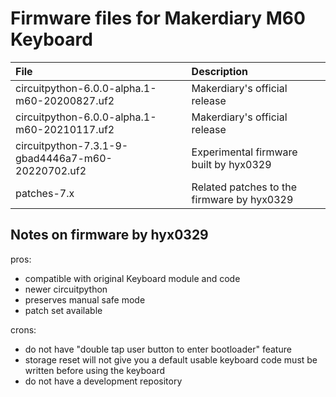 # Firmware files for Makerdiary M60 Keyboard

File | Description
:- | :-
circuitpython-6.0.0-alpha.1-m60-20200827.uf2 | Makerdiary's official release
circuitpython-6.0.0-alpha.1-m60-20210117.uf2 | Makerdiary's official release
circuitpython-7.3.1-9-gbad4446a7-m60-20220702.uf2 | Experimental firmware built by hyx0329
patches-7.x | Related patches to the firmware by hyx0329

## Notes on firmware by hyx0329

pros:

+ compatible with original Keyboard module and code
+ newer circuitpython
+ preserves manual safe mode
+ patch set available

crons:

- do not have "double tap user button to enter bootloader" feature
- storage reset will not give you a default usable keyboard
  code must be written before using the keyboard
- do not have a development repository

